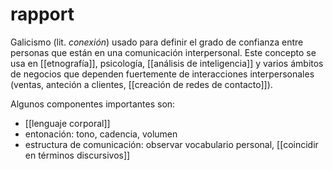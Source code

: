 # rapport
Galicismo (lit. *conexión*) usado para definir el grado de confianza entre personas que están en una comunicación interpersonal. Este concepto se usa en [[etnografía]], psicología, [[análisis de inteligencia]] y varios ámbitos de negocios que dependen fuertemente de interacciones interpersonales (ventas, anteción a clientes, [[creación de redes de contacto]]).

Algunos componentes importantes son:

- [[lenguaje corporal]]
- entonación: tono, cadencia, volumen
- estructura de comunicación: observar vocabulario personal, [[coincidir en términos discursivos]]
